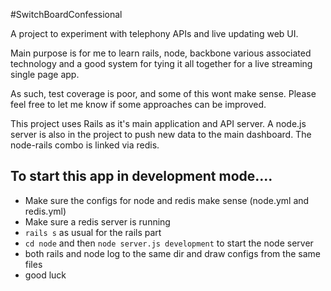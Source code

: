 #SwitchBoardConfessional

A project to experiment with telephony APIs and live updating web UI.

Main purpose is for me to learn rails, node, backbone various associated technology and a good system for tying it all together for a live streaming single page app.

As such, test coverage is poor, and some of this wont make sense. Please feel free to let me know if some approaches can be improved.
 
This project uses Rails as it's main application and API server. A node.js server is also in the project to push new data to the main dashboard. The node-rails combo is linked via redis.



## To start this app in development mode....

* Make sure the configs for node and redis make sense (node.yml and redis.yml)
* Make sure a redis server is running
* `rails s` as usual for the rails part
* `cd node` and then `node server.js development` to start the node server
* both rails and node log to the same dir and draw configs from the same files
* good luck

